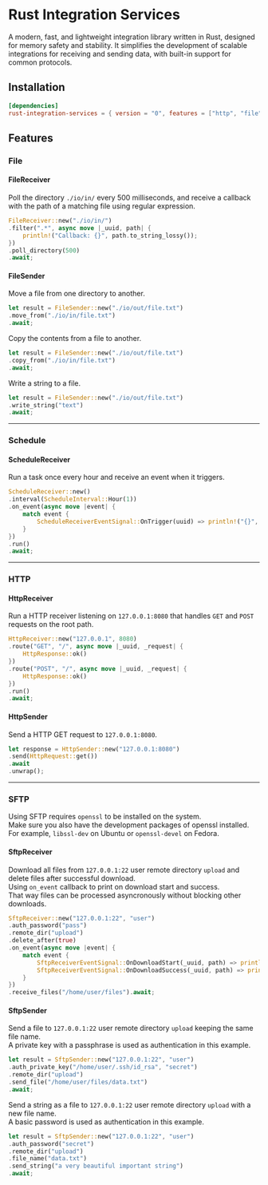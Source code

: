 # Rust Integration Services

A modern, fast, and lightweight integration library written in Rust, designed for memory safety and stability. It simplifies the development of scalable integrations for receiving and sending data, with built-in support for common protocols.

## Installation

``` toml
[dependencies]
rust-integration-services = { version = "0", features = ["http", "file", "schedule", "sftp"] }
```

## Features
### File
#### FileReceiver

Poll the directory `./io/in/` every 500 milliseconds, and receive a callback with the path of a matching file using regular expression.

``` rust
FileReceiver::new("./io/in/")
.filter(".*", async move |_uuid, path| {
    println!("Callback: {}", path.to_string_lossy());
})
.poll_directory(500)
.await;
```

#### FileSender

Move a file from one directory to another.
``` rust
let result = FileSender::new("./io/out/file.txt")
.move_from("./io/in/file.txt")
.await;
```

Copy the contents from a file to another.
``` rust
let result = FileSender::new("./io/out/file.txt")
.copy_from("./io/in/file.txt")
.await;
```

Write a string to a file.
``` rust
let result = FileSender::new("./io/out/file.txt")
.write_string("text")
.await;
```
---
### Schedule
#### ScheduleReceiver

Run a task once every hour and receive an event when it triggers.
``` rust
ScheduleReceiver::new()
.interval(ScheduleInterval::Hour(1))
.on_event(async move |event| {
    match event {
        ScheduleReceiverEventSignal::OnTrigger(uuid) => println!("{}", uuid),
    }
})
.run()
.await;
```
---
### HTTP
#### HttpReceiver

Run a HTTP receiver listening on `127.0.0.1:8080` that handles `GET` and `POST` requests on the root path.
``` rust
HttpReceiver::new("127.0.0.1", 8080)
.route("GET", "/", async move |_uuid, _request| {
    HttpResponse::ok()
})
.route("POST", "/", async move |_uuid, _request| {
    HttpResponse::ok()
})
.run()
.await;
```

#### HttpSender

Send a HTTP GET request to `127.0.0.1:8080`.
``` rust
let response = HttpSender::new("127.0.0.1:8080")
.send(HttpRequest::get())
.await
.unwrap();
```
---

### SFTP

Using SFTP requires `openssl` to be installed on the system.  
Make sure you also have the development packages of openssl installed.
For example, `libssl-dev` on Ubuntu or `openssl-devel` on Fedora.

#### SftpReceiver

Download all files from `127.0.0.1:22` user remote directory `upload` and delete files after successful download.  
Using `on_event` callback to print on download start and success.  
That way files can be processed asyncronously without blocking other downloads.

``` rust
SftpReceiver::new("127.0.0.1:22", "user")
.auth_password("pass")
.remote_dir("upload")
.delete_after(true)
.on_event(async move |event| {
    match event {
        SftpReceiverEventSignal::OnDownloadStart(_uuid, path) => println!("Download started: {:?}", path),
        SftpReceiverEventSignal::OnDownloadSuccess(_uuid, path) => println!("Download complete: {:?}", path),
    }
})
.receive_files("/home/user/files").await;
```

#### SftpSender

Send a file to `127.0.0.1:22` user remote directory `upload` keeping the same file name.  
A private key with a passphrase is used as authentication in this example.

``` rust
let result = SftpSender::new("127.0.0.1:22", "user")
.auth_private_key("/home/user/.ssh/id_rsa", "secret")
.remote_dir("upload")
.send_file("/home/user/files/data.txt")
.await;
```

Send a string as a file to `127.0.0.1:22` user remote directory `upload` with a new file name.  
A basic password is used as authentication in this example.

``` rust
let result = SftpSender::new("127.0.0.1:22", "user")
.auth_password("secret")
.remote_dir("upload")
.file_name("data.txt")
.send_string("a very beautiful important string")
.await;
```